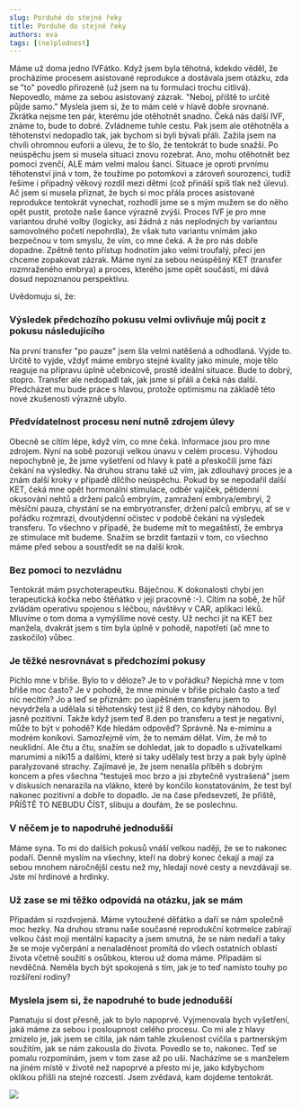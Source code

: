 ```yaml
---
slug: Porduhé do stejné řeky
title: Porduhé do stejné řeky
authors: eva
tags: [(ne)plodnost]
---
```

Máme už doma jedno IVFátko. Když jsem byla těhotná, kdekdo věděl, že procházíme procesem asistované reprodukce a dostávala jsem otázku, zda se "to" povedlo přirozeně (už jsem na tu formulaci trochu citlivá). Nepovedlo, máme za sebou asistovaný zázrak. "Neboj, příště to určitě půjde samo."
Myslela jsem si, že to mám celé v hlavě dobře srovnané. Zkrátka nejsme ten pár, kterému jde otěhotnět snadno. Čeká nás další IVF, známe to, bude to dobré. Zvládneme tuhle cestu. Pak jsem ale otěhotněla a těhotenství nedopadlo tak, jak bychom si byli bývali přáli. Zažila jsem na chvíli ohromnou euforii a úlevu, že to šlo, že tentokrát to bude snažší. 
Po neúspěchu jsem si musela situaci znovu rozebrat. Ano, mohu otěhotnět bez pomoci zvenčí, ALE mám velmi malou šanci. Situace je oproti prvnímu těhotenství jiná v tom, že toužíme po potomkovi a zároveň sourozenci, tudíž řešíme i případný věkový rozdíl mezi dětmi (což přináší spíš tlak než úlevu). Ač jsem si musela přiznat, že bych si moc přála proces asistované reprodukce tentokrát vynechat, rozhodli jsme se s mým mužem se do něho opět pustit, protože naše šance výrazně zvýší.
Proces IVF je pro mne variantou druhé volby (logicky, asi žádná z nás neplodných by variantou samovolného početí nepohrdla), že však tuto variantu vnímám jako bezpečnou v tom smyslu, že vím, co mne čeká. A že pro nás dobře dopadne. Zpětně tento přístup hodnotím jako velmi troufalý, přeci jen chceme zopakovat zázrak. Máme nyní za sebou neúspěšný KET (transfer rozmraženého embrya) a proces, kterého jsme opět součástí, mi dává dosud nepoznanou perspektivu. 

Uvědomuju si, že:
### Výsledek předchozího pokusu velmi ovlivňuje můj pocit z pokusu následujícího
Na první transfer "po pauze" jsem šla velmi natěšená a odhodlaná. Vyjde to. Určitě to vyjde, vždyť máme embryo stejné kvality jako minule, moje tělo reaguje na přípravu úplně učebnicově, prostě ideální situace. Bude to dobrý, stopro. Transfer ale nedopadl tak, jak jsme si přáli a čeká nás další. Předcházet mu bude práce s hlavou, protože optimismu na základě této nové zkušenosti výrazně ubylo. 

### Předvídatelnost procesu není nutně zdrojem úlevy
Obecně se cítím lépe, když vím, co mne čeká. Informace jsou pro mne zdrojem. Nyní na sobě pozoruji velkou únavu v celém procesu. Výhodou nepochybně je, že jsme vyšetření od hlavy k patě a přeskočili jsme fázi čekání na výsledky. Na druhou stranu také už vím, jak zdlouhavý proces je a znám další kroky v případě dílčího neúspěchu. Pokud by se nepodařil další KET, čeká mne opět hormonální stimulace, odběr vajíček, pětidenní okusování nehtů a držení palců embryím, zamražení embrya/embryí, 2 měsíční pauza, chystání se na embryotransfer, držení palců embryu, ať se v pořádku rozmrazí, dvoutýdenní očistec v podobě čekání na výsledek transferu. To všechno v případě, že budeme mít to megaštěstí, že embrya ze stimulace mít budeme. Snažím se brzdit fantazii v tom, co všechno máme před sebou a soustředit se na další krok.

### Bez pomoci to nezvládnu
Tentokrát mám psychoterapeutku. Báječnou. K dokonalosti chybí jen terapeutická kočka nebo štěňátko v její pracovně :-). Cítím na sobě, že hůř zvládám operativu spojenou s léčbou, návštěvy v CAR, aplikaci léků. Mluvíme o tom doma a vymýšlíme nové cesty. Už nechci jít na KET bez manžela, dvakrát jsem s tím byla úplně v pohodě, napotřetí (ač mne to zaskočilo) vůbec. 

### Je těžké nesrovnávat s předchozími pokusy
Píchlo mne v břiše. Bylo to v děloze? Je to v pořádku? Nepíchá mne v tom břiše moc často? Je v pohodě, že mne minule v břiše píchalo často a teď nic necítím? Jo a teď se přiznám: po úapěšném transferu jsem to nevydržela a udělala si těhotenský test již 8 den, co kdyby náhodou. Byl jasně pozitivní. Takže když jsem teď 8.den po transferu a test je negativní, může to být v pohodě? Kde hledám odpověď? Správně. Na e-miminu a modrém koníkovi. Samozřejmě vím, že to nemám dělat. Vím, že mě to neuklidní. Ale čtu a čtu, snažím se dohledat, jak to dopadlo s uživatelkami marumimi a niki15 a dalšími, které si taky udělaly test brzy a pak byly úplně paralyzované strachy. Zajímavé je, že jsem nenašla příběh s dobrým koncem a přes všechna "testuješ moc brzo a jsi zbytečně vystrašená" jsem v diskusích nenarazila na vlákno, které by končilo konstatováním, že test byl nakonec pozitivní a dobře to dopadlo. Je na čase předsevzetí, že příště, PŘÍŠTĚ TO NEBUDU ČÍST, slibuju a doufám, že se poslechnu.

### V něčem je to napodruhé jednodušší
Máme syna. To mi do dalších pokusů vnáší velkou naději, že se to nakonec podaří. Denně myslím na všechny, kteří na dobrý konec čekají a mají za sebou mnohem náročnější cestu než my, hledají nové cesty a nevzdávají se. Jste mí hrdinové a hrdinky.

### Už zase se mi těžko odpovídá na otázku, jak se mám
Připadám si rozdvojená. Máme vytoužené děťátko a daří se nám společně moc hezky. Na druhou stranu naše současné reprodukční kotrmelce zabírají velkou část mojí mentální kapacity a jsem smutná, že se nám nedaří a taky že se moje vyčerpání a nenaladěnost promítá do všech ostatních oblastí života včetně soužití s osůbkou, kterou už doma máme. Připadám si nevděčná. Neměla bych být spokojená s tím, jak je to teď namísto touhy po rozšíření rodiny? 

### Myslela jsem si, že napodruhé to bude jednodušší
Pamatuju si dost přesně, jak to bylo napoprvé. Vyjmenovala bych vyšetření, jaká máme za sebou i posloupnost celého procesu. Co mi ale z hlavy zmizelo je, jak jsem se cítila, jak nám tahle zkušenost cvičila s partnerským soužitím, jak se nám zakousla do života. Povedlo se to, nakonec. Teď se pomalu rozpomínám, jsem v tom zase až po uši. Nacházíme se s manželem na jiném místě v životě než napoprvé a přesto mi je, jako kdybychom oklikou přišli na stejné rozcestí. Jsem zvědavá, kam dojdeme tentokrát. 

![]((https://i.imgur.com/6GrSO7n.jpg)https://i.imgur.com/6GrSO7n.jpg)


